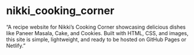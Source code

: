 # nikki_cooking_corner
“A recipe website for Nikki’s Cooking Corner showcasing delicious dishes like Paneer Masala, Cake, and Cookies. Built with HTML, CSS, and images, this site is simple, lightweight, and ready to be hosted on GitHub Pages or Netlify.”
